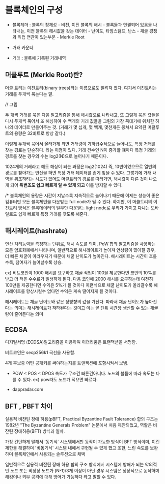 # 블록체인의 구성

- 블록헤더 : 
    블록의 정체성 
        - 비전, 이전 블록의 해시 - 블록들과 연결되어 있음을 나타내는, 이전 블록의 해시값을 갖는 데이터
        - 난이도, 타임스탬프, 난스 - 채굴 경쟁과 직접 연관이 있는부분
        - Merkle Root

- 거래 카운터

- 거래 : 블록에 기록된 거래내역

## 머클루트 (Merkle Root)란?

머클 트리는 이진트리(binary trees)라는 이름으로도 알려져 있다.
여기서 이진트리는 거래를 두개씩 묶는다는 말.

// 그림

두 개씩 거래를 묶은 다음 알고리즘을 통해 해시값으로 나타내고, 또 그렇게 묶은 값들을 다시 두개씩 묶어서 또 해싱하여 
수 백개의 거래 값들을 그림의 가장 꼭대기에 위치한 하나의 데이터로 만들어주는 것.
(거래가 몇 십개, 몇 백개, 몇천개든 뭉쳐서 요약된 머클루트의 용량은 32비트로 항상 같다.)

이렇게 두개씩 묶어서 올라가게 되면 거래량이 기하급수적으로 늘어나도, 특정 거래를 찾는 경로는 단순하다. 라는 이점이 있다.
거래 건수인 N이 증가할 떄마다 특정 거래의 경로를 찾는 경우의 수는 log2(N)으로 늘어나기 때문이다.

1024개의 거래라고 해도 해싱이 되는 과정은 log2(1024) 즉, 10번이었으므로 열번의 경로를 찾아가는 연산을 하면 특정 거래 데이터를 쉽게 찾을 수 있다.
그렇기에 거래 내역을 위조하려는 시도가 있어도 머클트리의 경로를 따라가면, 해시값이 다른 것이 나오게 되어 **위변조도 쉽고 빠르게 알 수 있게 되고** 이를 방지할 수 있다.

/* 블록체인의 용량은 시간이 지날수록 지속적으로 늘어나기 때문에 이제는 성능이 좋은 컴퓨터만 모든 블록체인을 다운받는 full node가 될 수 있다.
하지만, 이 머클트리의 이진트리 방식은 블록데이터의 일부만 다운받는 light node로 우리가 가지고 다니는 모바일로도 쉽게 빠르게 특정 거래를 찾도록 해준다.

## 해시레이트(hashrate)

연산 처리능력을 측정하는 단위로, 해시 속도를 의미.
PoW 합의 알고리즘을 사용하는 모든 암호화폐에서 나타나며, 일반적으로 해시레이트가 높아져 연상량이 많아질 경우,
더 빠른 채굴이 이러우지기 때문에 채굴 난이도가 높아진다. 해시레이트는 시간이 흐를수록, 참여자가 늘어날수록 상승.

ex) 비트코인이 1000 해시를 요구하고 채굴 작업이 100을 제공한다면 코인의 10%를 받고 더 적은 수수료가 발생하게 된다. 
다음 코인에 2000 해시를 요구하는데 여전히 100만을 제공한다면 수익은 5%가 될 것이다
이런식으로 채굴 난이도가 올라갈수록 해시레이트를 향상시킬수 없다면 수익은 계속 떨어지게 될 것이다.

해시레이트는 채굴 난이도와 같은 정방향의 값을 가진다. 
따라서 채굴 난이도가 높아진다는 의미는 해시레이트가 저하된다는 것이고 이는 곧 단위 시간당 생산할 수 있는 채굴량이 줄어든다는 의미


## ECDSA
디지털서명 (ECDSA)알고리즘을 이용하여 이더리움은 트랜잭션을 서명함.

비트코인은 secp256k1 곡선을 사용함.


4개 후보중 어떤 공개키를 써야하는지를 트랜잭션에 포함시켜서 보냄.



* POW < POS < DPOS
속도가 무조건 빠른건아니다.
노드의 볼륨에 따라 속도는 다를 수 있다.
ex) pow라도 노드가 적으면 빠르다.

* dappradar.com

## BFT , PBFT 차이

실용적 비잔틴 장애 허용(pBFT, Practical Byzantine Fault Tolerance) 합의 구조는 1982년 "The Byzantine Generals Problem" 논문에서 처음 제안되었고, 
역할은 비잔틴 장애허용(BFT) 방식과 일치.

가장 간단하게 말해서 '동기식' 시스템에서만 동작이 가능한 방식이 BFT 방식이며,
이런 제한을 해결하며 '비동기식' 시스템 내에서 구현될 수 있게 했고 또한, 느린 속도를 보완하며 블록체인에서 사용되는 솔루션으로 채택

일반적으로 실용적 비잔틴 장애 허용 합의 구조 방식에서 시스템에 방해가 되는 악의적인 노드 또는 비정상 노드가 (N-1)/3개 이상이 아닌 경우 시스템은 정상적으로 동작하며 
해킹이나 외부 공격에 대해 방어가 가능하다 라고 말할 수 있다.